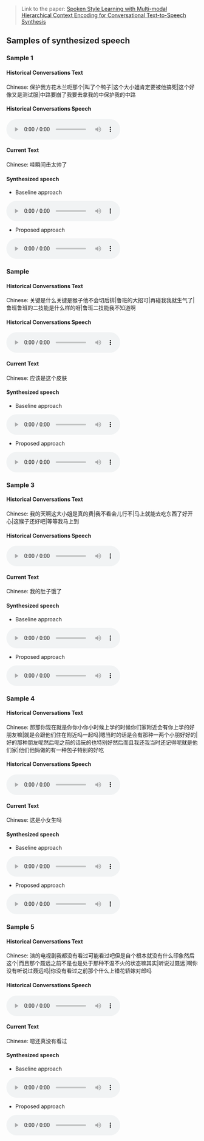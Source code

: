 > Link to the paper: [Spoken Style Learning with Multi-modal Hierarchical Context Encoding for Conversational Text-to-Speech Synthesis](https://github.com/thuhcsi/interspeech2021-conversational-tts/raw/master/IS2021.pdf)

## Samples of synthesized speech

### Sample 1

#### Historical Conversations Text

Chinese: 保护我方花木兰呃那个|叫了个鸭子|这个大小姐肯定要被他搞死|这个好像又是测试服|中路要崩了我要去拿我的中保护我的中路

#### Historical Conversations Speech

<audio controls>
  <source src="https://github.com/thuhcsi/interspeech2021-conversational-tts/raw/master/context/sample0.wav" type="audio/wav">
Your browser does not support the audio element.
</audio>

#### Current Text

Chinese: 哇瞬间击太帅了

#### Synthesized speech

* Baseline approach
<audio controls>
  <source src="https://github.com/thuhcsi/interspeech2021-conversational-tts/raw/master/baseline/sample0.wav" type="audio/wav">
Your browser does not support the audio element.
</audio>

* Proposed approach
<audio controls>
  <source src="https://github.com/thuhcsi/interspeech2021-conversational-tts/raw/master/proposed/sample0.wav" type="audio/wav">
Your browser does not support the audio element.
</audio>

### Sample 

#### Historical Conversations Text

Chinese: 关键是什么关键是猴子他不会切后排|鲁班的大招可|再碰我我就生气了|鲁班鲁班的二技能是什么样的呀|鲁班二技能我不知道啊

#### Historical Conversations Speech

<audio controls>
  <source src="https://github.com/thuhcsi/interspeech2021-conversational-tts/raw/master/context/sample1.wav" type="audio/wav">
Your browser does not support the audio element.
</audio>

#### Current Text

Chinese: 应该是这个皮肤

#### Synthesized speech

* Baseline approach
<audio controls>
  <source src="https://github.com/thuhcsi/interspeech2021-conversational-tts/raw/master/baseline/sample1.wav" type="audio/wav">
Your browser does not support the audio element.
</audio>

* Proposed approach
<audio controls>
  <source src="https://github.com/thuhcsi/interspeech2021-conversational-tts/raw/master/proposed/sample1.wav" type="audio/wav">
Your browser does not support the audio element.
</audio>

### Sample 3

#### Historical Conversations Text

Chinese: 我的天啊这大小姐是真的费|我不看会儿行不|马上就能去吃东西了好开心|这猴子还好吧|等等我马上到

#### Historical Conversations Speech

<audio controls>
  <source src="https://github.com/thuhcsi/interspeech2021-conversational-tts/raw/master/context/sample2.wav" type="audio/wav">
Your browser does not support the audio element.
</audio>

#### Current Text

Chinese: 我的肚子饿了

#### Synthesized speech

* Baseline approach
<audio controls>
  <source src="https://github.com/thuhcsi/interspeech2021-conversational-tts/raw/master/baseline/sample2.wav" type="audio/wav">
Your browser does not support the audio element.
</audio>

* Proposed approach
<audio controls>
  <source src="https://github.com/thuhcsi/interspeech2021-conversational-tts/raw/master/proposed/sample2.wav" type="audio/wav">
Your browser does not support the audio element.
</audio>

### Sample 4

#### Historical Conversations Text

Chinese: 那那你现在就是你你小你小时候上学的时候你们家附近会有你上学的好朋友嘛|就是会跟他们住在附近吗一起吗|嗯当时的话是会有那种一两个小朋好好的|好的那种朋友呢然后呃之前的话玩的也特别好然后而且我还我当时还记得呢就是他们家|他们他妈做的有一种包子特别的好吃

#### Historical Conversations Speech

<audio controls>
  <source src="https://github.com/thuhcsi/interspeech2021-conversational-tts/raw/master/context/sample3.wav" type="audio/wav">
Your browser does not support the audio element.
</audio>

#### Current Text

Chinese: 这是小女生吗

#### Synthesized speech

* Baseline approach
<audio controls>
  <source src="https://github.com/thuhcsi/interspeech2021-conversational-tts/raw/master/baseline/sample3.wav" type="audio/wav">
Your browser does not support the audio element.
</audio>

* Proposed approach
<audio controls>
  <source src="https://github.com/thuhcsi/interspeech2021-conversational-tts/raw/master/proposed/sample3.wav" type="audio/wav">
Your browser does not support the audio element.
</audio>

### Sample 5

#### Historical Conversations Text

Chinese: 演的电视剧我都没有看过可能看过吧但是自个根本就没有什么印象然后这个|而且那个聂远之前不是也是处于那种不温不火的状态嘛其实|听说过聂远|啊你没有听说过聂远吗|你没有看过之前那个什么上错花轿嫁对郎吗

#### Historical Conversations Speech

<audio controls>
  <source src="https://github.com/thuhcsi/interspeech2021-conversational-tts/raw/master/context/sample4.wav" type="audio/wav">
Your browser does not support the audio element.
</audio>

#### Current Text

Chinese: 嗯还真没有看过

#### Synthesized speech

* Baseline approach
<audio controls>
  <source src="https://github.com/thuhcsi/interspeech2021-conversational-tts/raw/master/baseline/sample4.wav" type="audio/wav">
Your browser does not support the audio element.
</audio>

* Proposed approach
<audio controls>
  <source src="https://github.com/thuhcsi/interspeech2021-conversational-tts/raw/master/proposed/sample4.wav" type="audio/wav">
Your browser does not support the audio element.
</audio>

